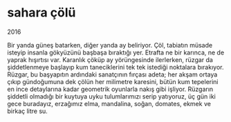 # sahara çölü

2016

Bir yanda güneş batarken, diğer yanda ay beliriyor. Çöl, tabiatın müsade isteyip insanla gökyüzünü başbaşa bıraktığı yer. Etrafta ne bir karınca, ne de yaprak hışırtısı var. Karanlık çöküp ay yörüngesinde ilerlerken, rüzgar da şiddetlenmeye başlayıp kum taneciklerini tek tek istediği noktalara bırakıyor. Rüzgar, bu başyapıtın ardındaki sanatçının fırçası adeta; her akşam ortaya çıkıp gündoğumuna dek çölün her milimetre karesini, bütün kum tepelerini en ince detaylarına kadar geometrik oyunlarla nakış gibi işliyor. Rüzgarın şiddetli olmadığı bir kuytuya uyku tulumlarımızı serip yatıyoruz, üç gün iki gece buradayız, erzağımız elma, mandalina, soğan, domates, ekmek ve birkaç litre su.
